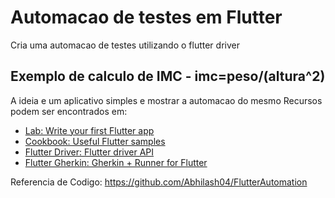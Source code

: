 # Automacao de testes em Flutter

Cria uma automacao de testes utilizando o flutter driver

## Exemplo de calculo de IMC -  imc=peso/(altura^2)

A ideia e um aplicativo simples e mostrar a automacao do mesmo
Recursos podem ser encontrados em:

- [Lab: Write your first Flutter app](https://flutter.dev/docs/get-started/codelab)
- [Cookbook: Useful Flutter samples](https://flutter.dev/docs/cookbook)
- [Flutter Driver: Flutter driver API](https://api.flutter.dev/flutter/flutter_driver/FlutterDriver-class.html)
- [Flutter Gherkin: Gherkin + Runner for Flutter](https://pub.dev/packages/flutter_gherkin#-readme-tab-)


Referencia de Codigo:
https://github.com/Abhilash04/FlutterAutomation
